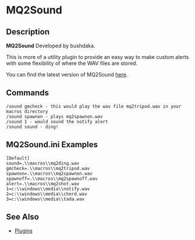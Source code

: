 # MQ2Sound

## Description

**MQ2Sound** Developed by bushdaka.

This is more of a utility plugin to provide an easy way to make custom alerts with some flexibility of where the WAV files are stored.

You can find the latest version of MQ2Sound [here](https://macroquest2.com/phpBB3/viewtopic.php?f=50&t=20135).

## Commands

`/sound gmcheck - this would play the wav file mq2tripod.wav in your macros directory`  
`/sound spawnon - plays mq2spawnon.wav`  
`/sound 1 - would sound the notify alert`  
`/sound sound - ding!`

## MQ2Sound.ini Examples

`[Default]`  
`sound=.\\macros\\mq2ding.wav`  
`gmcheck=.\\macros\\mq2tripod.wav`  
`spawnon=.\\macros\\mq2spawnon.wav`  
`spawnoff=.\\macros\\mq2spawnoff.wav`  
`alert=.\\macros\\mq2shot.wav`  
`1=c:\\windows\\media\\notify.wav`  
`2=c:\\windows\\media\\chord.wav`  
`3=c:\\windows\\media\\tada.wav`

## See Also

* [Plugins](../../documentation/macroquest2-plugins.md)

